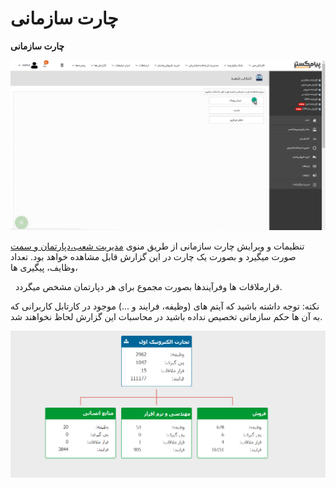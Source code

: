 # چارت سازمانی    

**چارت سازمانی**

**![](chart.png)**

تنظیمات و ویرایش چارت سازمانی از طریق منوی [مدیریت شعب،دپارتمان و سمت](HelpPayamgostar\BaseInformatio\BranchManagement.md) صورت میگیرد و بصورت یک چارت در این گزارش قابل مشاهده خواهد بود. تعداد وظایف، پیگیری ها،

  قرارملاقات ها وفرآیندها بصورت مجموع برای هر دپارتمان مشخص میگردد.

نکته: توجه داشته باشید که آیتم های (وظیفه، فرایند و ...) موجود در کارتابل کاربرانی که به آن ها حکم سازمانی تخصیص نداده باشید در محاسبات این گزارش لحاظ نخواهند شد.

![](chart2.png)